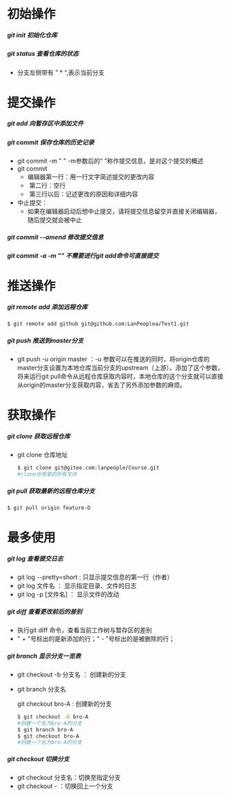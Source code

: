 # 初始操作

##### git init   		 初始化仓库

#####  git status  	 查看仓库的状态

* 分支左侧带有 ” * “,表示当前分支

# 提交操作

#####  git add  		  向暂存区中添加文件

##### git commit	保存仓库的历史记录

* git commit -m " "               -m参数后的“ ”称作提交信息，是对这个提交的概述
* git commit                         
  * 编辑器第一行：用一行文字简述提交的更改内容
  * ​            第二行：空行
  * ​     第三行以后：记述更改的原因和详细内容
* 中止提交：
  * 如果在编辑器启动后想中止提交，请将提交信息留空并直接关闭编辑器，随后提交就会被中止

##### git commit --amend     修改提交信息

##### git commit -a -m ""      不需要进行git add命令可直接提交

# 推送操作

##### git remote add       添加远程仓库

```bash
$ git remote add github git@github.com:LanPeoplea/Test1.git
```

##### git push      推送到master分支

* git push -u origin master ：-u 参数可以在推送的同时，将origin仓库的master分支设置为本地仓库当前分支的upstream（上游）。添加了这个参数，将来运行git pull命令从远程仓库获取内容时，本地仓库的这个分支就可以直接从origin的master分支获取内容，省去了另外添加参数的麻烦。

# 获取操作

##### git clone      获取远程仓库

* git clone 仓库地址

  ```bash
  $ git clone git@gitee.com:lanpeople/Course.git
  #clone仓库里的所有文件
  ```

##### git pull     获取最新的远程仓库分支

```bash
$ git pull origin feature-D
```



# 最多使用

##### git log           查看提交日志

* git log --pretty=short	:	只显示提交信息的第一行（作者）
* git log 文件名                 ：  显示指定目录、文件的日志
* git log -p   [文件名]                      ：  显示文件的改动

##### git diff         查看更改前后的差别

* 执行git diff 命令，查看当前工作树与暂存区的差别
* "  +  "号标出的是新添加的行；"  -  "号标出的是被删除的行；

##### git branch       显示分支一览表

* git checkout -b 分支名    ：    创建新的分支

* git branch 分支名

  git checkout bro-A          :        创建新的分支

  ```bash
  $ git checkout -b bro-A
  #创建一个名为bro-A的分支
  $ git branch bro-A
  $ git checkout bro-A                
  #创建一个名为bro-A的分支
  ```

##### git checkout      切换分支

* git checkout 分支名：切换至指定分支
* git checkout - ：切换回上一个分支
